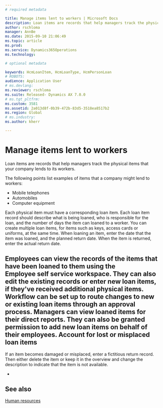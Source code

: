 ```yaml
---
# required metadata

title: Manage items lent to workers | Microsoft Docs
description: Loan items are records that help managers track the physical items that your company lends to its workers. 
author: rschloma
manager: AnnBe
ms.date: 2015-09-10 21:06:49
ms.topic: article
ms.prod: 
ms.service: Dynamics365Operations
ms.technology: 

# optional metadata

keywords: HcmLoanItem, HcmLoanType, HcmPersonLoan
# ROBOTS: 
audience: Application User
# ms.devlang: 
ms.reviewer: rschloma
ms.suite: Released- Dynamics AX 7.0.0
# ms.tgt_pltfrm: 
ms.custom: 3581
ms.assetid: 2a013d8f-0b39-472b-83d5-3518ea8517b2
ms.region: Global
# ms.industry: 
ms.author: kherr

---
```


# Manage items lent to workers

Loan items are records that help managers track the physical items that your company lends to its workers. 

The following points list examples of items that a company might lend to workers:
-   Mobile telephones
-   Automobiles
-   Computer equipment

Each physical item must have a corresponding loan item. Each loan item record should describe what is being loaned, who is responsible for the loan, and the number of days the item can loaned to a worker. You can create multiple loan items, for items such as keys, access cards or uniforms, at the same time. When loaning an item, enter the date that the item was loaned, and the planned return date. When the item is returned, enter the actual return date.

Employees can view the records of the items that have been loaned to them using the Employee self service workspace. They can also edit the existing records or enter new loan items, if they've received additional physical items.  Workflow can be set up to route changes to new or existing loan items through an approval process. Managers can view loaned items for their direct reports. They can also be granted permission to add new loan items on behalf of their employees.
 Account for lost or misplaced loan items
-----------------------------------------

If an item becomes damaged or misplaced, enter a fictitious return record. Then either delete the item or keep it in the overview and change the description to indicate that the item is not available.

 
-



See also
--------

[Human resources](https://ax.help.dynamics.com/en/wiki/human-recources/)

